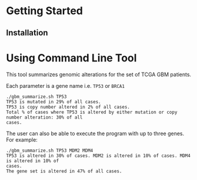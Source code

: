 # Getting Started

## Installation

# Using Command Line Tool

This tool summarizes genomic alterations for the set of TCGA GBM patients.

Each parameter is a gene name i.e. `TP53` or `BRCA1`

```
./gbm_summarize.sh TP53
TP53 is mutated in 29% of all cases.
TP53 is copy number altered in 2% of all cases.
Total % of cases where TP53 is altered by either mutation or copy number alteration: 30% of all
cases.
```

The user can also be able to execute the program with up to three
genes. For example:

```
./gbm_summarize.sh TP53 MDM2 MDM4
TP53 is altered in 30% of cases. MDM2 is altered in 10% of cases. MDM4 is altered in 10% of
cases.
The gene set is altered in 47% of all cases.
```
